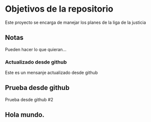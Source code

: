 # Objetivos de la repositorio

Este proyecto se encarga de manejar los planes de la liga de la justicia


## Notas
Pueden hacer lo que quieran...

### Actualizado desde github

Este es un mensanje actualizado desde github


## Prueba desde github

Prueba desde github #2

## Hola mundo.

